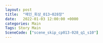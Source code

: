 ```yaml
---
layout: post
title:  "메인_회상_013~028장"
date:   2022-01-03 12:00:00 +0000
categories: Main
Tags: Story Main
SceneCode: ["scene_skip_cp013-028_q1_s10"]
---
```

